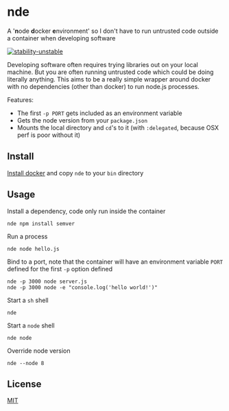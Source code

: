# nde
A '**n**ode **d**ocker **e**nvironment' so I don't have to run untrusted code outside a container when developing software

[![stability-unstable](https://img.shields.io/badge/stability-unstable-yellow.svg)][stability]

[stability]:   https://github.com/orangemug/stability-badges#unstable


Developing software often requires trying libraries out on your local machine. But you are often running untrusted code which could be doing literally anything. This aims to be a really simple wrapper around docker with no dependencies (other than docker) to run node.js processes.

Features:

 - The first `-p PORT` gets included as an environment variable
 - Gets the node version from your `package.json`
 - Mounts the local directory and `cd`'s to it (with `:delegated`, because OSX perf is poor without it)


## Install
[Install docker](https://www.docker.com/) and copy `nde` to your `bin` directory


## Usage
Install a dependency, code only run inside the container

```
nde npm install semver
```

Run a process

```
nde node hello.js
```

Bind to a port, note that the container will have an environment variable `PORT` defined for the first `-p` option defined

```
nde -p 3000 node server.js
nde -p 3000 node -e "console.log('hello world!')"
```

Start a `sh` shell

```
nde
```

Start a `node` shell

```
nde node
```

Override node version

```
nde --node 8
```


## License
[MIT](LICENSE)
